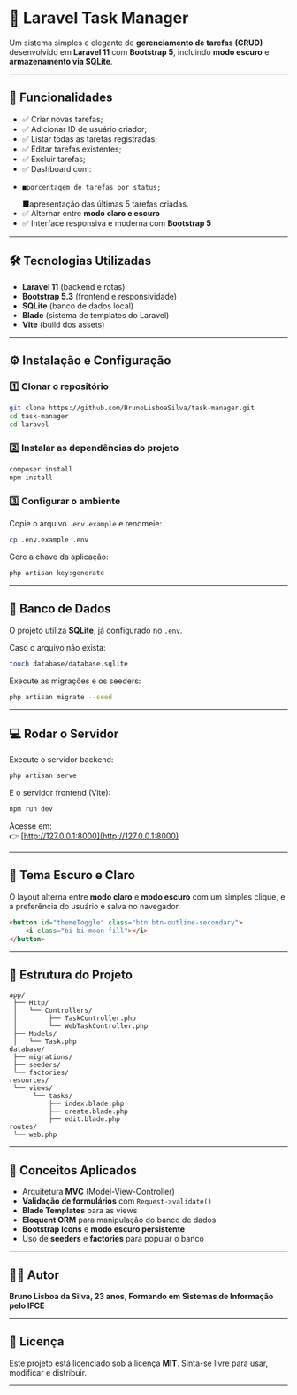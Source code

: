 # 🧭 Laravel Task Manager

Um sistema simples e elegante de **gerenciamento de tarefas (CRUD)** desenvolvido em **Laravel 11** com **Bootstrap 5**, incluindo **modo escuro** e **armazenamento via SQLite**.

---

## 🚀 Funcionalidades

- ✅ Criar novas tarefas;
- ✅ Adicionar ID de usuário criador;
- ✅ Listar todas as tarefas registradas;
- ✅ Editar tarefas existentes;
- ✅ Excluir tarefas;
- ✅ Dashboard com:
-     ■porcentagem de tarefas por status;
    ■apresentação das últimas 5 tarefas criadas.
- ✅ Alternar entre **modo claro e escuro** 
- ✅ Interface responsiva e moderna com **Bootstrap 5**

---

## 🛠️ Tecnologias Utilizadas

- **Laravel 11** (backend e rotas)
- **Bootstrap 5.3** (frontend e responsividade)
- **SQLite** (banco de dados local)
- **Blade** (sistema de templates do Laravel)
- **Vite** (build dos assets)

---

## ⚙️ Instalação e Configuração

### 1️⃣ Clonar o repositório
```bash
git clone https://github.com/BrunoLisboaSilva/task-manager.git
cd task-manager
cd laravel
```

### 2️⃣ Instalar as dependências do projeto
```bash
composer install
npm install
```

### 3️⃣ Configurar o ambiente
Copie o arquivo `.env.example` e renomeie:
```bash
cp .env.example .env
```

Gere a chave da aplicação:
```bash
php artisan key:generate
```

---

## 🧩 Banco de Dados

O projeto utiliza **SQLite**, já configurado no `.env`.

Caso o arquivo não exista:
```bash
touch database/database.sqlite
```

Execute as migrações e os seeders:
```bash
php artisan migrate --seed
```

---

## 💻 Rodar o Servidor

Execute o servidor backend:
```bash
php artisan serve
```

E o servidor frontend (Vite):
```bash
npm run dev
```

Acesse em:  
👉 [http://127.0.0.1:8000](http://127.0.0.1:8000)

---

## 🎨 Tema Escuro e Claro

O layout alterna entre **modo claro** e **modo escuro** com um simples clique, e a preferência do usuário é salva no navegador.

```html
<button id="themeToggle" class="btn btn-outline-secondary">
    <i class="bi bi-moon-fill"></i>
</button>
```

---

## 📁 Estrutura do Projeto

```
app/
 ├── Http/
 │   └── Controllers/
 │        ├── TaskController.php
 │        └── WebTaskController.php
 ├── Models/
 │   └── Task.php
database/
 ├── migrations/
 ├── seeders/
 └── factories/
resources/
 └── views/
      └── tasks/
          ├── index.blade.php
          ├── create.blade.php
          ├── edit.blade.php
routes/
 └── web.php
```

---

## 🧠 Conceitos Aplicados

- Arquitetura **MVC** (Model-View-Controller)  
- **Validação de formulários** com `Request->validate()`  
- **Blade Templates** para as views  
- **Eloquent ORM** para manipulação do banco de dados  
- **Bootstrap Icons** e **modo escuro persistente**  
- Uso de **seeders** e **factories** para popular o banco

---

## 🧑‍💻 Autor

**Bruno Lisboa da Silva, 23 anos, Formando em Sistemas de Informação pelo IFCE** 

---

## 📜 Licença

Este projeto está licenciado sob a licença **MIT**. 
Sinta-se livre para usar, modificar e distribuir.


---
